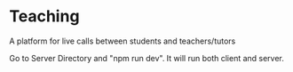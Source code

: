 # Teaching
A platform for live calls between students and teachers/tutors

Go to Server Directory and "npm run dev".
It will run both client and server.
